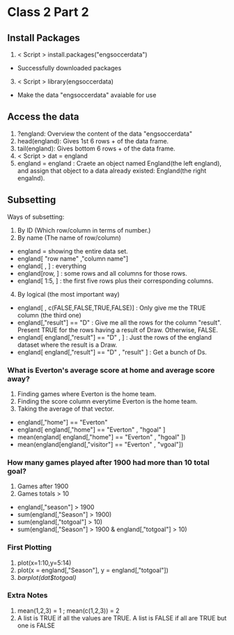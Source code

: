 # Class 2 Part 2
## Install Packages
1. < Script > install.packages("engsoccerdata")
+ Successfully downloaded packages
3. < Script > library(engsoccerdata)
+ Make the data "engsoccerdata" avaiable for use
## Access the data
1. ?england: Overview the content of the data "engsoccerdata"
2. head(england): Gives 1st 6 rows + of the data frame.
3. tail(england): Gives bottom 6 rows + of the data frame. 
4. < Script > dat = england
5. england = england : Craete an object named England(the left england), and assign that object to a data already existed: England(the right engalnd).
## Subsetting
Ways of subsetting: 
1. By ID (Which row/column in terms of number.)
2. By name (The name of row/column)
+ england = showing the entire data set. 
+ england[ "row name" ,"column name"]
+ england[ , ] : everything
+ england[row, ] : some rows and all columns for those rows.
+ england[ 1:5, ] : the first five rows plus their corresponding columns.
4. By logical (the most important way)
+ england[ , c(FALSE,FALSE,TRUE,FALSE)] : Only give me the TRUE column (the third one)
+ england[,"result"] == "D" : Give me all the rows for the column "result". Present TRUE for the rows having a result of Draw. Otherwise, FALSE.
+ england[ england[,"result"] == "D" , ] : Just the rows of the england dataset where the result is a Draw. 
+ england[ england[,"result"] == "D" , "result" ] : Get a bunch of Ds.
### What is Everton's average score at home and average score away?
1. Finding games where Everton is the home team. 
2. Finding the score column everytime Everton is the home team. 
3. Taking the average of that vector. 
+ england[,"home"] == "Everton"
+ england[ england[,"home"] == "Everton" , "hgoal" ]
+ mean(england[ england[,"home"] == "Everton" , "hgoal" ])
+ mean(england[england[,"visitor"] == "Everton" , "vgoal"])
### How many games played after 1900 had more than 10 total goal? 
1. Games after 1900
2. Games totals > 10
+ england[,"season"] > 1900
+ sum(england[,"Season"] > 1900)
+ sum(england[,"totgoal"] > 10)
+ sum(england[,"Season"] > 1900 & england[,"totgoal"] > 10)
### First Plotting
1. plot(x=1:10,y=5:14)
2. plot(x = england[,"Season"], y = england[,"totgoal"])
3. *barplot(dat$totgoal)*
### Extra Notes
1. mean(1,2,3) = 1 ; mean(c(1,2,3)) = 2
2. A list is TRUE if all the values are TRUE. A list is FALSE if all are TRUE but one is FALSE
